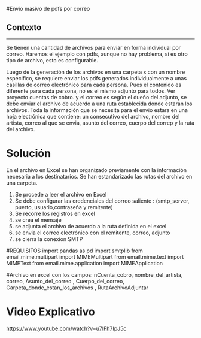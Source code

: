 #Envio masivo de pdfs por correo

## Contexto
____________
Se tienen una cantidad de archivos para enviar en forma individual por correo.
Haremos el ejemplo con pdfs, aunque no hay problema, si es otro tipo de archivo, esto es configurable.

Luego de la generación de los archivos en una carpeta x con un nombre especifico,
se requiere enviar los pdfs generados individualmente a unas casillas de correo electrónico
 para cada persona. Pues el contenido es diferente para cada persona, no es el mismo adjunto para todos. 
 Ver proyecto cuentas de cobro.
y el correo es según el dueño del adjunto, se debe enviar el archivo de acuerdo 
a una ruta establecida donde estaran los archivos.
Toda la información que se necesita para el envio estara en una hoja electrónica que contiene:
un consecutivo del archivo, nombre del artista, correo al que se envia, asunto del correo, cuerpo del correp y la ruta del archivo.

# Solución
En el archivo en Excel se han organizado previamente con la información necesaria a los destinatarios.
Se han estandarizado las rutas del archivo en una carpeta.

1. Se procede a leer el archivo en Excel
2. Se debe configurar las credenciales del correo saliente :
(smtp_server, puerto, usuario,contraseña y remitente)
3. Se recorre los registros en excel 
4. se crea el mensaje
5. se adjunta el archivo de acuerdo a la ruta definida en el excel
6. se envia el correo electrónico con el remitente, correo, adjunto
7. se cierra la conexion SMTP

#REQUISITOS
import pandas as pd
import smtplib
from email.mime.multipart import MIMEMultipart
from email.mime.text import MIMEText
from email.mime.application import MIMEApplication

#Archivo en excel con los campos:
nCuenta_cobro,	nombre_del_artista,	correo, Asunto_del_correo ,	 Cuerpo_del_correo,
 Carpeta_donde_estan_los_archivos ,	 RutaArchivoAdjuntar

 # Video Explicativo
 https://www.youtube.com/watch?v=u7IFh7IpJ5c 
